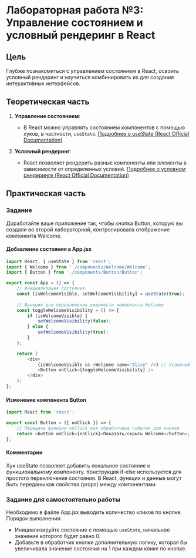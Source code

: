 # Лабораторная работа №3: Управление состоянием и условный рендеринг в React

## Цель
Глубже познакомиться с управлением состоянием в React, освоить условный рендеринг и научиться комбинировать их для создания интерактивных интерфейсов.

## Теоретическая часть

1. **Управление состоянием**:
    - В React можно управлять состоянием компонентов с помощью хуков, в частности, `useState`.
      [Подробнее о useState (React Official Documentation)](https://reactjs.org/docs/hooks-state.html)

2. **Условный рендеринг**:
    - React позволяет рендерить разные компоненты или элементы в зависимости от определенных условий.
      [Подробнее о условном рендеринге (React Official Documentation)](https://reactjs.org/docs/conditional-rendering.html)

## Практическая часть

### Задание
Доработайте ваше приложение так, чтобы кнопка Button, которую вы создали во второй лабораторной, контролировала отображение компонента Welcome.

#### Добавление состояния в App.jsx

```javascript
import React, { useState } from 'react'; 
import { Welcome } from './components/Welcome/Welcome';
import { Button } from './components/Button/Button';

export const App = () => {
    // Инициализация состояния
    const [isWelcomeVisible, setWelcomeVisibility] = useState(true);
    
    // Функция для переключения видимости компонента Welcome
    const toggleWelcomeVisibility = () => {
        if (isWelcomeVisible) {
            setWelcomeVisibility(false);
        } else {
            setWelcomeVisibility(true);
        }
    };

    return (
        <div>
            {isWelcomeVisible && <Welcome name="Alice" />} // Условный рендеринг
            <Button onClick={toggleWelcomeVisibility} /> 
        </div>
    );
};
```

#### Изменение компонента Button

```javascript
import React from 'react';

export const Button = ({ onClick }) => {
    // Передача функции onClick как обработчика события для кнопки
    return <button onClick={onClick}>Показать/скрыть Welcome</button>;
};
```


#### Комментарии
Хук useState позволяет добавить локальное состояние к функциональному компоненту.
Конструкция if-else используется для простого переключения состояния.
В React, функции и данные могут быть переданы как свойства (props) между компонентами.

### Задание для самостоятельно работы
Необходимо в файле App.jsx выводить количество кликов по кнопке.
Порядок выполнения:

- Инициализируйте состояние с помощью `useState`, начальное значение которого будет равно 0.
- Добавьте в обработчик кнопки дополнительную логику, которая бы увеличивала значение состояния на 1 при каждом клике по кнопке.